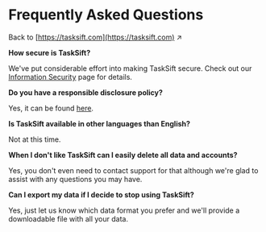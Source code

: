 # Frequently Asked Questions

Back to [https://tasksift.com](https://tasksift.com) ↗︎

**How secure is TaskSift?**

We've put considerable effort into making TaskSift secure. Check out our [Information Security](information-security.md) page for details.

**Do you have a responsible disclosure policy?**

Yes, it can be found [here](responsible-disclosure.md).

**Is TaskSift available in other languages than English?**

Not at this time.

**When I don't like TaskSift can I easily delete all data and accounts?**

Yes, you don't even need to contact support for that although we're glad to assist with any questions you may have.

**Can I export my data if I decide to stop using TaskSift?**

Yes, just let us know which data format you prefer and we'll provide a downloadable file with all your data.

